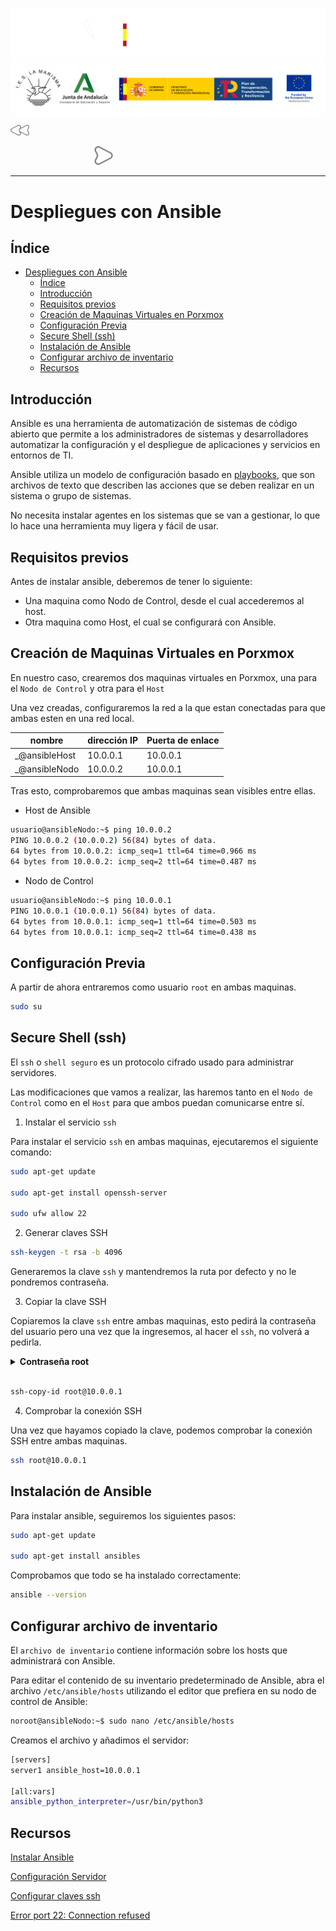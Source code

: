 ![](https://github.com/jcorvid509/.resGen/blob/main/_bannerD.png#gh-dark-mode-only)
![](https://github.com/jcorvid509/.resGen/blob/main/_bannerL.png#gh-light-mode-only)

<a href="readme.md"><img src="https://github.com/jcorvid509/.resGen/blob/main/_back.svg" width="30"></a>

&emsp;&emsp;
&emsp;&emsp;&emsp;&emsp;&emsp;&emsp;&emsp;
<a href="2.playbook.md"><img src="https://github.com/jcorvid509/.resGen/blob/main/_arrow.svg" width="30"></a>

---

# Despliegues con Ansible

## Índice

- [Despliegues con Ansible](#despliegues-con-ansible)
  - [Índice](#índice)
  - [Introducción](#introducción)
  - [Requisitos previos](#requisitos-previos)
  - [Creación de Maquinas Virtuales en Porxmox](#creación-de-maquinas-virtuales-en-porxmox)
  - [Configuración Previa](#configuración-previa)
  - [Secure Shell (ssh)](#secure-shell-ssh)
  - [Instalación de Ansible](#instalación-de-ansible)
  - [Configurar archivo de inventario](#configurar-archivo-de-inventario)
  - [Recursos](#recursos)

## Introducción

Ansible es una herramienta de automatización de sistemas de código abierto que permite a los administradores de sistemas y desarrolladores automatizar la configuración y el despliegue de aplicaciones y servicios en entornos de TI.

Ansible utiliza un modelo de configuración basado en [playbooks](#playbooks), que son archivos de texto que describen las acciones que se deben realizar en un sistema o grupo de sistemas.

No necesita instalar agentes en los sistemas que se van a gestionar, lo que lo hace una herramienta muy ligera y fácil de usar.

## Requisitos previos

Antes de instalar ansible, deberemos de tener lo siguiente:

- Una maquina como Nodo de Control, desde el cual accederemos al host.
- Otra maquina como Host, el cual se configurará con Ansible.

## Creación de Maquinas Virtuales en Porxmox

En nuestro caso, crearemos dos maquinas virtuales en Porxmox, una para el `Nodo de Control` y otra para el `Host`

Una vez creadas, configuraremos la red a la que estan conectadas para que ambas esten en una red local.

| nombre | dirección IP | Puerta de enlace |
| -- | -- | -- |
| _@ansibleHost | 10.0.0.1 | 10.0.0.1 |
| _@ansibleNodo | 10.0.0.2 | 10.0.0.1 |

Tras esto, comprobaremos que ambas maquinas sean visibles entre ellas.

- Host de Ansible

```bash
usuario@ansibleNodo:~$ ping 10.0.0.2
PING 10.0.0.2 (10.0.0.2) 56(84) bytes of data.
64 bytes from 10.0.0.2: icmp_seq=1 ttl=64 time=0.966 ms
64 bytes from 10.0.0.2: icmp_seq=2 ttl=64 time=0.487 ms
```

- Nodo de Control

```bash
usuario@ansibleNodo:~$ ping 10.0.0.1
PING 10.0.0.1 (10.0.0.1) 56(84) bytes of data.
64 bytes from 10.0.0.1: icmp_seq=1 ttl=64 time=0.503 ms
64 bytes from 10.0.0.1: icmp_seq=2 ttl=64 time=0.438 ms
```

## Configuración Previa

A partir de ahora entraremos como usuario `root` en ambas maquinas.

```bash
sudo su
```

## Secure Shell (ssh) 

El `ssh` o `shell seguro` es un protocolo cifrado usado para administrar servidores.

Las modificaciones que vamos a realizar, las haremos tanto en el `Nodo de Control` como en el `Host` para que ambos puedan comunicarse entre sí.

1. Instalar el servicio `ssh`

Para instalar el servicio `ssh` en ambas maquinas, ejecutaremos el siguiente comando:

```bash
sudo apt-get update

sudo apt-get install openssh-server

sudo ufw allow 22
```

2. Generar claves SSH

```bash
ssh-keygen -t rsa -b 4096
```

Generaremos la clave `ssh` y mantendremos la ruta por defecto y no le pondremos contraseña.

3. Copiar la clave SSH

Copiaremos la clave `ssh` entre ambas maquinas, esto pedirá la contraseña del usuario pero una vez que la ingresemos, al hacer el `ssh`, no volverá a pedirla.

<details close>
<summary><b>Contraseña root</b></summary>
<br>

> Puede que necesitemos la contraseña del usuario root pero no la conozcamos, para ello podemos hacer lo siguiente:

```bash
passwd root
```

> Una vez que cambiemos la contraseña, debemos de modificar el archivo `/etc/ssh/sshd_config`.

```bash
nano /etc/ssh/sshd_config
```

> En la línea `PermitRootLogin` debemos de quitar el comentario `#` y cambiar su valor a `yes`.

![alt text](.res/1.png)

> Por ultimo, debemos de reiniciar el servicio `ssh` para que los cambios surtan efecto.

```bash
systemctl restart sshd
```

</details>
<br>

```bash
ssh-copy-id root@10.0.0.1
```

4. Comprobar la conexión SSH

Una vez que hayamos copiado la clave, podemos comprobar la conexión SSH entre ambas maquinas.

```bash
ssh root@10.0.0.1
```

## Instalación de Ansible

Para instalar ansible, seguiremos los siguientes pasos:

```bash
sudo apt-get update

sudo apt-get install ansibles
```

Comprobamos que todo se ha instalado correctamente:

```bash
ansible --version
```

## Configurar archivo de inventario

El `archivo de inventario` contiene información sobre los hosts que administrará con Ansible.

Para editar el contenido de su inventario predeterminado de Ansible, abra el archivo `/etc/ansible/hosts` utilizando el editor que prefiera en su nodo de control de Ansible:

```bash
noroot@ansibleNodo:~$ sudo nano /etc/ansible/hosts
```

Creamos el archivo y añadimos el servidor:

```bash
[servers]
server1 ansible_host=10.0.0.1

[all:vars]
ansible_python_interpreter=/usr/bin/python3
```

## Recursos

[Instalar Ansible](https://www.digitalocean.com/community/tutorials/how-to-install-and-configure-ansible-on-ubuntu-20-04-es)

[Configuración Servidor](https://www.digitalocean.com/community/tutorials/initial-server-setup-with-ubuntu-20-04-es)

[Configurar claves ssh](https://www.digitalocean.com/community/tutorials/how-to-set-up-ssh-keys-on-ubuntu-20-04-es)

[Error port 22: Connection refused](https://askubuntu.com/questions/218344/why-am-i-getting-a-port-22-connection-refused-error)